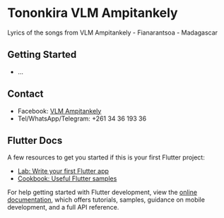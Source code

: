 # Tononkira VLM Ampitankely
Lyrics of the songs from VLM Ampitankely - Fianarantsoa - Madagascar

## Getting Started

- ...

## Contact
- Facebook: [VLM Ampitankely](https://web.facebook.com/vlmampitankely)
- Tel/WhatsApp/Telegram: +261 34 36 193 36

## Flutter Docs

A few resources to get you started if this is your first Flutter project:
- [Lab: Write your first Flutter app](https://docs.flutter.dev/get-started/codelab)
- [Cookbook: Useful Flutter samples](https://docs.flutter.dev/cookbook)

For help getting started with Flutter development, view the
[online documentation](https://docs.flutter.dev/), which offers tutorials,
samples, guidance on mobile development, and a full API reference.
